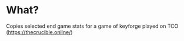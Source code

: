 # What?

Copies selected end game stats for a game of keyforge played on TCO (https://thecrucible.online/)
